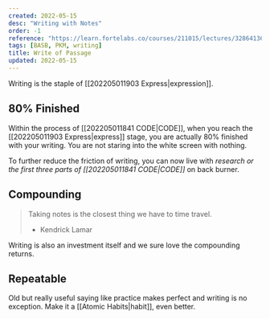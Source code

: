 ```yaml
---
created: 2022-05-15
desc: "Writing with Notes"
order: -1
reference: "https://learn.fortelabs.co/courses/211015/lectures/32864136"
tags: [BASB, PKM, writing]
title: Write of Passage
updated: 2022-05-15
---
```


Writing is the staple of [[202205011903 Express|expression]].

## 80% Finished

Within the process of [[202205011841 CODE|CODE]], when you reach the [[202205011903 Express|express]] stage, you are actually 80% finished with your writing. You are not staring into the white screen with nothing.

To further reduce the friction of writing, you can now live with *research or the first three parts of [[202205011841 CODE|CODE]]* on back burner.

## Compounding

> Taking notes is the closest thing we have to time travel.
>
> - Kendrick Lamar

Writing is also an investment itself and we sure love the compounding returns.

## Repeatable

Old but really useful saying like practice makes perfect and writing is no exception. Make it a [[Atomic Habits|habit]], even better.

